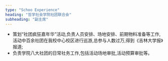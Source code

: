 ```yaml
---
type: "Schoo Experience"
heading: "哲学社会学院社团联合会"
subheading: "副主席"
---
```


* 策划“社团疯狂嘉年华”活动,负责人员安排、场地安排、前期物料准备等工作,活动中百余社团在我校中心校区进行巡游,总参与人数过万,得到《吉林大学报》报道;
* 负责学院八大社团的日常社务工作,包括活动场地审批,活动预算审批等。
